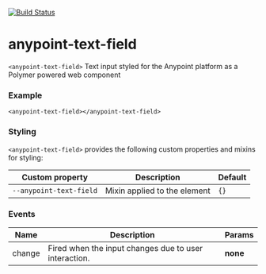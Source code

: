 [![Build Status](https://travis-ci.org/advanced-rest-client/anypoint-text-field.svg?branch=stage)](https://travis-ci.org/advanced-rest-client/anypoint-text-field)  

# anypoint-text-field

`<anypoint-text-field>` Text input styled for the Anypoint platform as a Polymer powered web component

### Example
```
<anypoint-text-field></anypoint-text-field>
```

### Styling
`<anypoint-text-field>` provides the following custom properties and mixins for styling:

Custom property | Description | Default
----------------|-------------|----------
`--anypoint-text-field` | Mixin applied to the element | `{}`



### Events
| Name | Description | Params |
| --- | --- | --- |
| change | Fired when the input changes due to user interaction. | __none__ |

